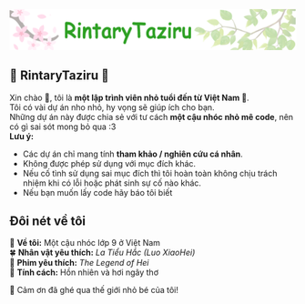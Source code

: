 ![Mô tả ảnh](/images/header_rintarytaziru.png)
## 🌿 RintaryTaziru 🍁

Xin chào 🍁, tôi là **một lập trình viên nhỏ tuổi đến từ Việt Nam 🍨**.  
Tôi có vài dự án nho nhỏ, hy vọng sẽ giúp ích cho bạn. <br>
Những dự án này được chia sẻ với tư cách **một cậu nhóc nhỏ mê code**, nên có gì sai sót mong bỏ qua :3 <br/>
**Lưu ý:**
- Các dự án chỉ mang tính **tham khảo / nghiên cứu cá nhân**.
- Không được phép sử dụng với mục đích khác.
- Nếu cố tình sử dụng sai mục đích thì tôi hoàn toàn không chịu trách nhiệm khi có lỗi hoặc phát sinh sự cố nào khác.
- Nếu bạn muốn lấy code hãy báo tôi biết

## Đôi nét về tôi <br>
🍁 **Về tôi:** Một cậu nhóc lớp 9 ở Việt Nam <br>
🍀 **Nhân vật yêu thích:** *La Tiểu Hắc (Luo XiaoHei)* <br>
🥞 **Phim yêu thích:** *The Legend of Hei* <br>
🌱 **Tính cách:** Hồn nhiên và hơi ngây thơ <br>

🍨 Cảm ơn đã ghé qua thế giới nhỏ bé của tôi!
